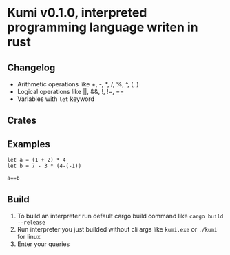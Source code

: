 # Kumi v0.1.0, interpreted programming language writen in rust
## Changelog
- Arithmetic operations like +, -, *, /, %, ^, (, )
- Logical operations like ||, &&, !, !=, ==
- Variables with `let` keyword
## Crates
## Examples
```kumi
let a = (1 + 2) * 4
let b = 7 - 3 * (4-(-1))

a==b
```
## Build
1. To build an interpreter run default cargo build command like `cargo build --release`
2. Run interpreter you just builded without cli args like `kumi.exe` or `./kumi` for linux
3. Enter your queries